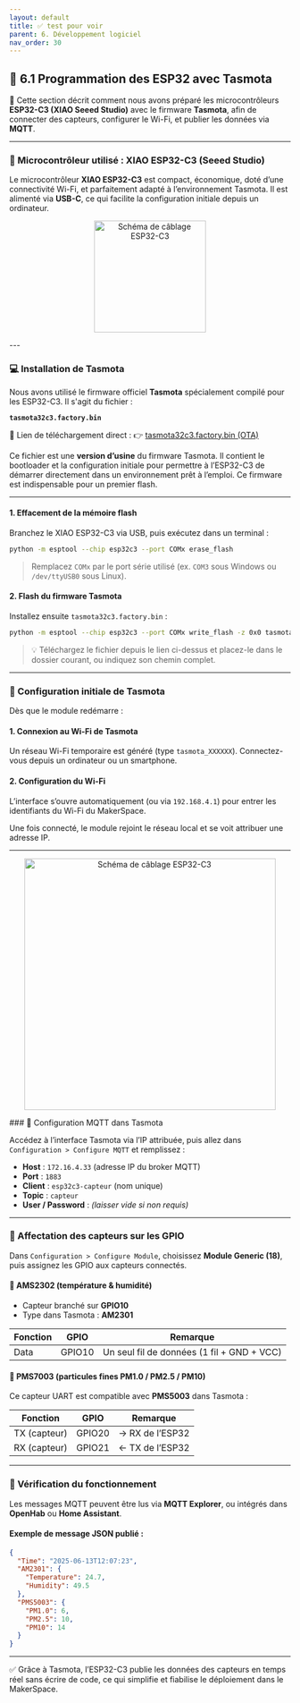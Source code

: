 ```yaml
---
layout: default
title: ✅ test pour voir
parent: 6. Développement logiciel
nav_order: 30
---
```


## 🔌 6.1 Programmation des ESP32 avec Tasmota

🧠 Cette section décrit comment nous avons préparé les microcontrôleurs **ESP32-C3 (XIAO Seeed Studio)** avec le firmware **Tasmota**, afin de connecter des capteurs, configurer le Wi-Fi, et publier les données via **MQTT**.

---

### 🔧 Microcontrôleur utilisé : XIAO ESP32-C3 (Seeed Studio)

Le microcontrôleur **XIAO ESP32-C3** est compact, économique, doté d’une connectivité Wi-Fi, et parfaitement adapté à l’environnement Tasmota. Il est alimenté via **USB-C**, ce qui facilite la configuration initiale depuis un ordinateur.
<p align="center">
  <img src="https://github.com/user-attachments/assets/4b3f7a12-bde5-4e52-b964-d5abf5f9e2b6" alt="Schéma de câblage ESP32-C3" width="200"/>
</p>
---

### 💻 Installation de Tasmota

Nous avons utilisé le firmware officiel **Tasmota** spécialement compilé pour les ESP32-C3. Il s'agit du fichier :

**`tasmota32c3.factory.bin`**

🔗 Lien de téléchargement direct :
👉 [tasmota32c3.factory.bin (OTA)](https://ota.tasmota.com/tasmota32/release/tasmota32c3.factory.bin)

Ce fichier est une **version d’usine** du firmware Tasmota. Il contient le bootloader et la configuration initiale pour permettre à l’ESP32-C3 de démarrer directement dans un environnement prêt à l’emploi. Ce firmware est indispensable pour un premier flash.

---

#### 1. Effacement de la mémoire flash

Branchez le XIAO ESP32-C3 via USB, puis exécutez dans un terminal :

```bash
python -m esptool --chip esp32c3 --port COMx erase_flash
```

> Remplacez `COMx` par le port série utilisé (ex. `COM3` sous Windows ou `/dev/ttyUSB0` sous Linux).

#### 2. Flash du firmware Tasmota

Installez ensuite `tasmota32c3.factory.bin` :

```bash
python -m esptool --chip esp32c3 --port COMx write_flash -z 0x0 tasmota32c3.factory.bin
```

> 💡 Téléchargez le fichier depuis le lien ci-dessus et placez-le dans le dossier courant, ou indiquez son chemin complet.

---

### 📱 Configuration initiale de Tasmota

Dès que le module redémarre :

#### 1. Connexion au Wi-Fi de Tasmota

Un réseau Wi-Fi temporaire est généré (type `tasmota_XXXXXX`). Connectez-vous depuis un ordinateur ou un smartphone.

#### 2. Configuration du Wi-Fi

L’interface s’ouvre automatiquement (ou via `192.168.4.1`) pour entrer les identifiants du Wi-Fi du MakerSpace.

Une fois connecté, le module rejoint le réseau local et se voit attribuer une adresse IP.

---
<p align="center">
  <img src="https://www.domo-blog.fr/wp-content/uploads/2022/05/sonoff-dual-r3-menu-configuration-tasmota.png" alt="Schéma de câblage ESP32-C3" width="450"/>
</p>
### 📡 Configuration MQTT dans Tasmota

Accédez à l’interface Tasmota via l’IP attribuée, puis allez dans `Configuration > Configure MQTT` et remplissez :

- **Host** : `172.16.4.33` (adresse IP du broker MQTT)
- **Port** : `1883`
- **Client** : `esp32c3-capteur` (nom unique)
- **Topic** : `capteur`
- **User / Password** : *(laisser vide si non requis)*

---

### 📎 Affectation des capteurs sur les GPIO

Dans `Configuration > Configure Module`, choisissez **Module Generic (18)**, puis assignez les GPIO aux capteurs connectés.

#### 🔹 AMS2302 (température & humidité)

- Capteur branché sur **GPIO10**
- Type dans Tasmota : **AM2301**

| Fonction    | GPIO   | Remarque                                  |
|-------------|--------|-------------------------------------------|
| Data        | GPIO10 | Un seul fil de données (1 fil + GND + VCC) |

#### 🔹 PMS7003 (particules fines PM1.0 / PM2.5 / PM10)

Ce capteur UART est compatible avec **PMS5003** dans Tasmota :

| Fonction      | GPIO    | Remarque                          |
|---------------|---------|-----------------------------------|
| TX (capteur)  | GPIO20  | → RX de l’ESP32                   |
| RX (capteur)  | GPIO21  | ← TX de l’ESP32                   |

---

### 🧪 Vérification du fonctionnement

Les messages MQTT peuvent être lus via **MQTT Explorer**, ou intégrés dans **OpenHab** ou **Home Assistant**.

#### Exemple de message JSON publié :

```json
{
  "Time": "2025-06-13T12:07:23",
  "AM2301": {
    "Temperature": 24.7,
    "Humidity": 49.5
  },
  "PMS5003": {
    "PM1.0": 6,
    "PM2.5": 10,
    "PM10": 14
  }
}
```

---

✅ Grâce à Tasmota, l’ESP32-C3 publie les données des capteurs en temps réel sans écrire de code, ce qui simplifie et fiabilise le déploiement dans le MakerSpace.

